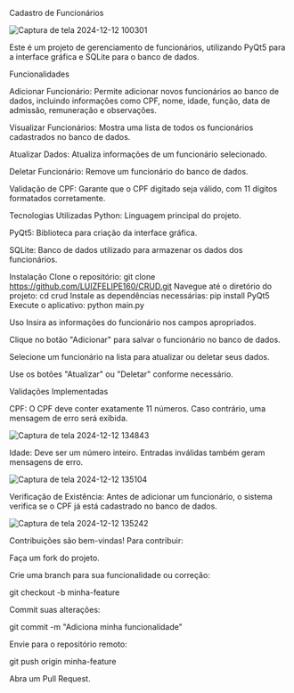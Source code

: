 Cadastro de Funcionários

![Captura de tela 2024-12-12 100301](https://github.com/user-attachments/assets/0c3ac549-44bb-4876-b878-f0f9f5511ccc)

Este é um projeto de gerenciamento de funcionários, utilizando PyQt5 para a interface gráfica e SQLite para o banco de dados.

Funcionalidades

Adicionar Funcionário: Permite adicionar novos funcionários ao banco de dados, incluindo informações como CPF, nome, idade, função, data de admissão, remuneração e observações.

Visualizar Funcionários: Mostra uma lista de todos os funcionários cadastrados no banco de dados.

Atualizar Dados: Atualiza informações de um funcionário selecionado.

Deletar Funcionário: Remove um funcionário do banco de dados.

Validação de CPF: Garante que o CPF digitado seja válido, com 11 dígitos formatados corretamente.

Tecnologias Utilizadas
Python: Linguagem principal do projeto.

PyQt5: Biblioteca para criação da interface gráfica.

SQLite: Banco de dados utilizado para armazenar os dados dos funcionários.

Instalação
Clone o repositório: git clone https://github.com/LUIZFELIPE160/CRUD.git
Navegue até o diretório do projeto: cd crud
Instale as dependências necessárias: pip install PyQt5
Execute o aplicativo: python main.py

Uso
Insira as informações do funcionário nos campos apropriados.

Clique no botão "Adicionar" para salvar o funcionário no banco de dados.

Selecione um funcionário na lista para atualizar ou deletar seus dados.

Use os botões "Atualizar" ou "Deletar" conforme necessário.

Validações Implementadas

CPF: O CPF deve conter exatamente 11 números. Caso contrário, uma mensagem de erro será exibida.

![Captura de tela 2024-12-12 134843](https://github.com/user-attachments/assets/9eddc9a1-7431-48f3-bd3c-788ce9b6185f)

Idade: Deve ser um número inteiro. Entradas inválidas também geram mensagens de erro.

![Captura de tela 2024-12-12 135104](https://github.com/user-attachments/assets/7b1bff86-479e-4434-acfa-d1262427d580)

Verificação de Existência: Antes de adicionar um funcionário, o sistema verifica se o CPF já está cadastrado no banco de dados.

![Captura de tela 2024-12-12 135242](https://github.com/user-attachments/assets/75364b4c-609d-4825-973c-02e75bb028da)



Contribuições são bem-vindas! Para contribuir:

Faça um fork do projeto.

Crie uma branch para sua funcionalidade ou correção:

git checkout -b minha-feature

Commit suas alterações:

git commit -m "Adiciona minha funcionalidade"

Envie para o repositório remoto:

git push origin minha-feature

Abra um Pull Request.
